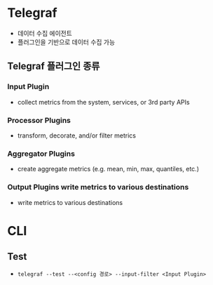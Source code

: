 # Telegraf
* 데이터 수집 에이전트
* 플러그인을 기반으로 데이터 수집 가능

## Telegraf 플러그인 종류
### Input Plugin
* collect metrics from the system, services, or 3rd party APIs

### Processor Plugins 
* transform, decorate, and/or filter metrics


### Aggregator Plugins 
* create aggregate metrics (e.g. mean, min, max, quantiles, etc.)


### Output Plugins write metrics to various destinations
* write metrics to various destinations

# CLI
## Test
* `telegraf --test --<config 경로> --input-filter <Input Plugin>`

